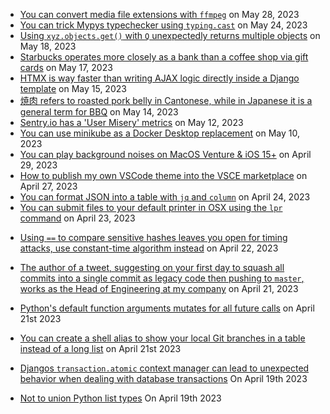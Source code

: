 - [You can convert media file extensions with `ffmpeg`](https://dev.to/benji011/til-you-can-convert-media-file-extensions-with-ffmpeg-1ibc) on May 28, 2023
- [You can trick Mypys typechecker using `typing.cast`](https://dev.to/benji011/til-you-can-trick-mypys-typechecker-using-typingcast-218b) on May 24, 2023
- [Using `xyz.objects.get()` with `Q` unexpectedly returns multiple objects](https://dev.to/benji011/using-xyzobjectsget-with-q-unexpectedly-returns-multiple-objects-5fme) on May 18, 2023
- [Starbucks operates more closely as a bank than a coffee shop via gift cards](https://fttembeddedfinance.com/starbucks-banking-serving-coffee/#:~:text=85%25%20of%20US%20banks%20have,in%20low%20risk%20government%20bonds) on May 17, 2023
- [HTMX is way faster than writing AJAX logic directly inside a Django template](https://dev.to/benji011/til-htmx-is-way-faster-than-writing-ajax-logic-directly-inside-a-django-template-neb) on May 15, 2023
- [焼肉 refers to roasted pork belly in Cantonese, while in Japanese it is a general term for BBQ](https://www.duhoctrungquoc.vn/wiki/ja/%E7%84%BC%E8%82%89_%28%E5%BA%83%E6%9D%B1%E6%96%99%E7%90%86%29) on May 14, 2023
- [Sentry.io has a 'User Misery' metrics](https://docs.sentry.io/product/performance/metrics/#user-misery) on May 12, 2023
- [You can use minikube as a Docker Desktop replacement](https://minikube.sigs.k8s.io/docs/tutorials/docker_desktop_replacement/) on May 10, 2023
- [You can play background noises on MacOS Venture & iOS 15+](https://support.apple.com/en-gb/HT212775) on April 29, 2023
- [How to publish my own VSCode theme into the VSCE marketplace](https://github.com/benji011/is-them-tears-bro) on April 27, 2023
- [You can format JSON into a table with `jq` and `column`](https://til.codeinthehole.com/posts/how-to-format-json-into-a-table-with-jq-and-column/) on April 24, 2023
- [You can submit files to your default printer in OSX using the `lpr` command](https://ss64.com/osx/lpr.html) on April 23, 2023

* [Using `==` to compare sensitive hashes leaves you open for timing attacks, use constant-time algorithm instead](https://codahale.com/a-lesson-in-timing-attacks/) on April 22, 2023
* [The author of a tweet, suggesting on your first day to squash all commits into a single commit as legacy code then pushing to `master`, works as the Head of Engineering at my company](https://twitter.com/codeinthehole/status/1029682224713617408?cxt=HHwWgMC2ueShlcocAAAA) on April 21, 2023
* [Python's default function arguments mutates for all future calls](https://docs.python-guide.org/writing/gotchas/#mutable-default-arguments) on April 21st 2023
* [You can create a shell alias to show your local Git branches in a table instead of a long list](https://gist.github.com/benji011/8210b3eeda1b80935b87be3026c6a40e) on April 21st 2023

* [Djangos `transaction.atomic` context manager can lead to unexpected behavior when dealing with database transactions](https://seddonym.me/2020/11/19/trouble-atomic) On April 19th 2023
* [Not to union Python list types](https://til.codeinthehole.com/posts/not-to-union-python-list-types/) On April 19th 2023
